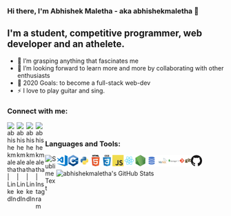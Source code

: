 ### Hi there, I'm Abhishek Maletha - aka abhishekmaletha 👋

## I'm a student, competitive programmer, web developer and an athelete.

- 🌱 I’m grasping anything that fascinates me
- 👯 I’m looking forward to learn more and more by collaborating with other enthusiasts
- 🥅 2020 Goals: to become a full-stack web-dev
- ⚡ I love to play guitar and sing.

### Connect with me:
[<img align="left" alt="abhishekmaletha | LinkedIn" width="22px" src="https://cdn.jsdelivr.net/npm/simple-icons@v3/icons/codeforces.svg" />][codeforces]
[<img align="left" alt="abhishekmaletha | LinkedIn" width="22px" src="https://cdn.jsdelivr.net/npm/simple-icons@v3/icons/codechef.svg" />][codechef]
[<img align="left" alt="abhishekmaletha | LinkedIn" width="22px" src="https://cdn.jsdelivr.net/npm/simple-icons@v3/icons/linkedin.svg" />][linkedin]
[<img align="left" alt="abhishekmaletha | Instagram" width="22px" src="https://cdn.jsdelivr.net/npm/simple-icons@v3/icons/instagram.svg" />][instagram]

<br />

### Languages and Tools:
[<img align="left" alt="Sublime Text" width="26px" src="https://avatars1.githubusercontent.com/u/684879?s=200&v=4" />][sublime]
[<img align="left" alt="Visual Studio Code" width="26px" src="https://raw.githubusercontent.com/github/explore/80688e429a7d4ef2fca1e82350fe8e3517d3494d/topics/visual-studio-code/visual-studio-code.png" />][vscode]
[<img align="left" alt="C++" width="26px" src="https://raw.githubusercontent.com/github/explore/80688e429a7d4ef2fca1e82350fe8e3517d3494d/topics/cpp/cpp.png" />][CPP]
[<img align="left" alt="Python 3.7" width="26px" src="https://raw.githubusercontent.com/github/explore/80688e429a7d4ef2fca1e82350fe8e3517d3494d/topics/python/python.png" />][python]
[<img align="left" alt="HTML5" width="26px" src="https://raw.githubusercontent.com/github/explore/80688e429a7d4ef2fca1e82350fe8e3517d3494d/topics/html/html.png" />][html]
[<img align="left" alt="CSS3" width="26px" src="https://raw.githubusercontent.com/github/explore/80688e429a7d4ef2fca1e82350fe8e3517d3494d/topics/css/css.png" />][css3]
[<img align="left" alt="JavaScript" width="26px" src="https://raw.githubusercontent.com/github/explore/80688e429a7d4ef2fca1e82350fe8e3517d3494d/topics/javascript/javascript.png" />][js]
[<img align="left" alt="React" width="26px" src="https://raw.githubusercontent.com/github/explore/80688e429a7d4ef2fca1e82350fe8e3517d3494d/topics/react/react.png" />][react]
[<img align="left" alt="Node.js" width="26px" src="https://raw.githubusercontent.com/github/explore/80688e429a7d4ef2fca1e82350fe8e3517d3494d/topics/nodejs/nodejs.png" />][nodejs]
[<img align="left" alt="SQL" width="26px" src="https://raw.githubusercontent.com/github/explore/80688e429a7d4ef2fca1e82350fe8e3517d3494d/topics/sql/sql.png" />][sql]
[<img align="left" alt="MySQL" width="26px" src="https://raw.githubusercontent.com/github/explore/80688e429a7d4ef2fca1e82350fe8e3517d3494d/topics/mysql/mysql.png" />][mysql]
[<img align="left" alt="MongoDB" width="26px" src="https://raw.githubusercontent.com/github/explore/80688e429a7d4ef2fca1e82350fe8e3517d3494d/topics/mongodb/mongodb.png" />][mongodb]
[<img align="left" alt="Git" width="26px" src="https://raw.githubusercontent.com/github/explore/80688e429a7d4ef2fca1e82350fe8e3517d3494d/topics/git/git.png" />][git]
[<img align="left" alt="GitHub" width="26px" src="https://raw.githubusercontent.com/github/explore/78df643247d429f6cc873026c0622819ad797942/topics/github/github.png" />][github]


<br />
<br />
  <img align="left" alt="abhishekmaletha's GitHub Stats" src="https://github-readme-stats.abhishekmaletha.vercel.app/api?username=abhishekmaletha&show_icons=true&hide_border=true" />


[github]: https://github.com/abhishekmaletha
[css3]: https://www.w3schools.com/css/
[html]: https://www.w3.org/html/
[python]: https://www.python.org/
[nodejs]: https://nodejs.org/
[js]: https://www.javascript.com/
[sql]: https://www.w3schools.com/sql/
[mysql]: https://www.mysql.com/
[git]: https://git-scm.com/
[mongodb]: https://www.mongodb.com/
[react]: https://reactjs.org/
[cpp]: https://www.w3schools.com/cpp/
[vscode]:https://code.visualstudio.com/
[sublime]:https://www.sublimetext.com/
[instagram]: https://www.instagram.com/abhishek.maletha/
[linkedin]: https://www.linkedin.com/in/abhishekmaletha/
[codeforces]: https://codeforces.com/profile/abhishek.maletha2000
[codechef]: https://www.codechef.com/users/abhi3photon/

